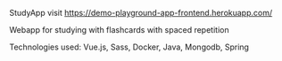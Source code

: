 StudyApp
visit
https://demo-playground-app-frontend.herokuapp.com/

Webapp for studying with flashcards with spaced repetition

Technologies used:
Vue.js, Sass, Docker, Java, Mongodb, Spring